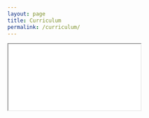 ```yaml
---
layout: page
title: Curriculum
permalink: /curriculum/
---
```


<iframe src="/assets/Alin_Sorin_Nedelcu_CV.pdf" styles="width:100%, height: 100%" />
